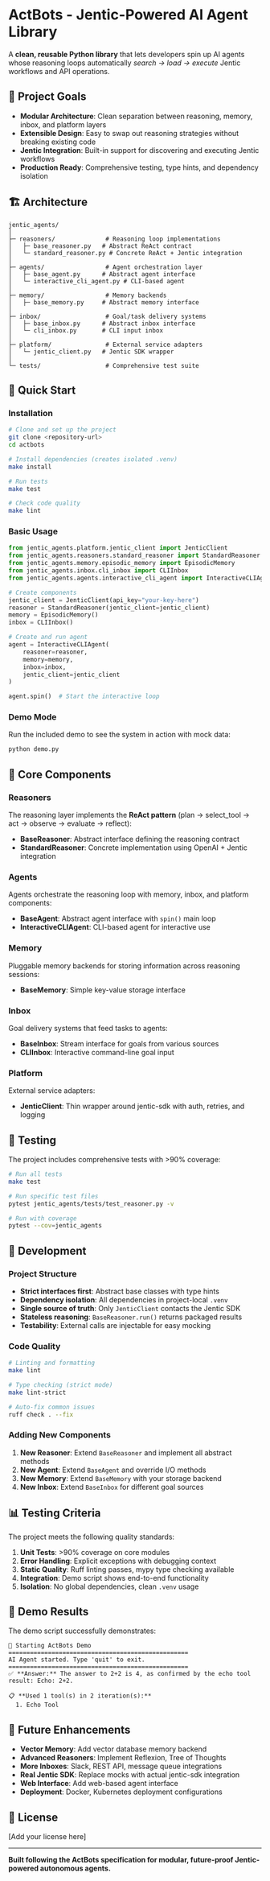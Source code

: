 # ActBots - Jentic-Powered AI Agent Library

A **clean, reusable Python library** that lets developers spin up AI agents whose reasoning loops automatically *search → load → execute* Jentic workflows and API operations.

## 🎯 Project Goals

- **Modular Architecture**: Clean separation between reasoning, memory, inbox, and platform layers
- **Extensible Design**: Easy to swap out reasoning strategies without breaking existing code
- **Jentic Integration**: Built-in support for discovering and executing Jentic workflows
- **Production Ready**: Comprehensive testing, type hints, and dependency isolation

## 🏗️ Architecture

```
jentic_agents/
│
├─ reasoners/              # Reasoning loop implementations
│   ├─ base_reasoner.py   # Abstract ReAct contract
│   └─ standard_reasoner.py # Concrete ReAct + Jentic integration
│
├─ agents/                 # Agent orchestration layer
│   ├─ base_agent.py      # Abstract agent interface
│   └─ interactive_cli_agent.py # CLI-based agent
│
├─ memory/                 # Memory backends
│   ├─ base_memory.py     # Abstract memory interface
│
├─ inbox/                  # Goal/task delivery systems
│   ├─ base_inbox.py      # Abstract inbox interface
│   └─ cli_inbox.py       # CLI input inbox
│
├─ platform/               # External service adapters
│   └─ jentic_client.py   # Jentic SDK wrapper
│
└─ tests/                  # Comprehensive test suite
```

## 🚀 Quick Start

### Installation

```bash
# Clone and set up the project
git clone <repository-url>
cd actbots

# Install dependencies (creates isolated .venv)
make install

# Run tests
make test

# Check code quality
make lint
```

### Basic Usage

```python
from jentic_agents.platform.jentic_client import JenticClient
from jentic_agents.reasoners.standard_reasoner import StandardReasoner
from jentic_agents.memory.episodic_memory import EpisodicMemory
from jentic_agents.inbox.cli_inbox import CLIInbox
from jentic_agents.agents.interactive_cli_agent import InteractiveCLIAgent

# Create components
jentic_client = JenticClient(api_key="your-key-here")
reasoner = StandardReasoner(jentic_client=jentic_client)
memory = EpisodicMemory()
inbox = CLIInbox()

# Create and run agent
agent = InteractiveCLIAgent(
    reasoner=reasoner,
    memory=memory,
    inbox=inbox,
    jentic_client=jentic_client
)

agent.spin()  # Start the interactive loop
```

### Demo Mode

Run the included demo to see the system in action with mock data:

```bash
python demo.py
```

## 🧠 Core Components

### Reasoners

The reasoning layer implements the **ReAct pattern** (plan → select_tool → act → observe → evaluate → reflect):

- **BaseReasoner**: Abstract interface defining the reasoning contract
- **StandardReasoner**: Concrete implementation using OpenAI + Jentic integration

### Agents

Agents orchestrate the reasoning loop with memory, inbox, and platform components:

- **BaseAgent**: Abstract agent interface with `spin()` main loop
- **InteractiveCLIAgent**: CLI-based agent for interactive use

### Memory

Pluggable memory backends for storing information across reasoning sessions:

- **BaseMemory**: Simple key-value storage interface

### Inbox

Goal delivery systems that feed tasks to agents:

- **BaseInbox**: Stream interface for goals from various sources
- **CLIInbox**: Interactive command-line goal input

### Platform

External service adapters:

- **JenticClient**: Thin wrapper around jentic-sdk with auth, retries, and logging

## 🧪 Testing

The project includes comprehensive tests with >90% coverage:

```bash
# Run all tests
make test

# Run specific test files
pytest jentic_agents/tests/test_reasoner.py -v

# Run with coverage
pytest --cov=jentic_agents
```

## 🔧 Development

### Project Structure

- **Strict interfaces first**: Abstract base classes with type hints
- **Dependency isolation**: All dependencies in project-local `.venv`
- **Single source of truth**: Only `JenticClient` contacts the Jentic SDK
- **Stateless reasoning**: `BaseReasoner.run()` returns packaged results
- **Testability**: External calls are injectable for easy mocking

### Code Quality

```bash
# Linting and formatting
make lint

# Type checking (strict mode)
make lint-strict

# Auto-fix common issues
ruff check . --fix
```

### Adding New Components

1. **New Reasoner**: Extend `BaseReasoner` and implement all abstract methods
2. **New Agent**: Extend `BaseAgent` and override I/O methods
3. **New Memory**: Extend `BaseMemory` with your storage backend
4. **New Inbox**: Extend `BaseInbox` for different goal sources

## 📊 Testing Criteria

The project meets the following quality standards:

1. **Unit Tests**: >90% coverage on core modules
2. **Error Handling**: Explicit exceptions with debugging context
3. **Static Quality**: Ruff linting passes, mypy type checking available
4. **Integration**: Demo script shows end-to-end functionality
5. **Isolation**: No global dependencies, clean `.venv` usage

## 🎪 Demo Results

The demo script successfully demonstrates:

```
🚀 Starting ActBots Demo
==================================================
AI Agent started. Type 'quit' to exit.
==================================================
✅ **Answer:** The answer to 2+2 is 4, as confirmed by the echo tool result: Echo: 2+2.

📋 **Used 1 tool(s) in 2 iteration(s):**
  1. Echo Tool
```

## 🔮 Future Enhancements

- **Vector Memory**: Add vector database memory backend
- **Advanced Reasoners**: Implement Reflexion, Tree of Thoughts
- **More Inboxes**: Slack, REST API, message queue integrations
- **Real Jentic SDK**: Replace mocks with actual jentic-sdk integration
- **Web Interface**: Add web-based agent interface
- **Deployment**: Docker, Kubernetes deployment configurations

## 📝 License

[Add your license here]

---

**Built following the ActBots specification for modular, future-proof Jentic-powered autonomous agents.**
